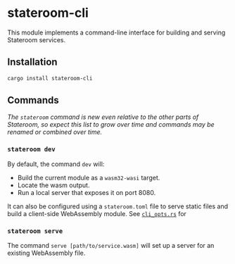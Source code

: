 # stateroom-cli

This module implements a command-line interface for building and serving Stateroom
services.

## Installation

```bash
cargo install stateroom-cli
```

## Commands

*The `stateroom` command is new even relative to the other parts of Stateroom, so
expect this list to grow over time and commands may be renamed or combined over time.*

### `stateroom dev`

By default, the command `dev` will:
- Build the current module as a `wasm32-wasi` target.
- Locate the wasm output.
- Run a local server that exposes it on port 8080.

It can also be configured using a `stateroom.toml` file to serve static files
and build a client-side WebAssembly module. See [`cli_opts.rs`](src/cli_opts.rs)
for 

### `stateroom serve`

The command `serve [path/to/service.wasm]` will set up a server for an existing 
WebAssembly file.
